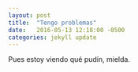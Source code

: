 ```yaml
---
layout: post
title:  "Tengo problemas"
date:   2016-05-13 12:18:00 -0500
categories: jekyll update
---
```


Pues estoy viendo qué pudín, mielda.